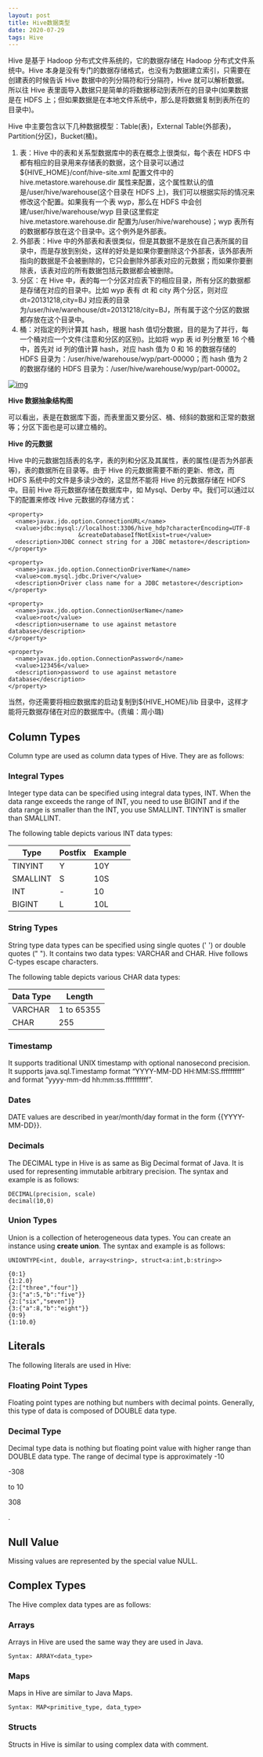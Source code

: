 ```yaml
---
layout: post
title: Hive数据类型
date: 2020-07-29 
tags: Hive
---
```


Hive 是基于 Hadoop 分布式文件系统的，它的数据存储在 Hadoop 分布式文件系统中。Hive 本身是没有专门的数据存储格式，也没有为数据建立索引，只需要在创建表的时候告诉 Hive 数据中的列分隔符和行分隔符，Hive 就可以解析数据。所以往 Hive 表里面导入数据只是简单的将数据移动到表所在的目录中(如果数据是在 HDFS 上；但如果数据是在本地文件系统中，那么是将数据复制到表所在的目录中)。

Hive 中主要包含以下几种数据模型：Table(表)，External Table(外部表)，Partition(分区)，Bucket(桶)。

1. 表：Hive 中的表和关系型数据库中的表在概念上很类似，每个表在 HDFS 中都有相应的目录用来存储表的数据，这个目录可以通过\${HIVE_HOME}/conf/hive-site.xml 配置文件中的 hive.metastore.warehouse.dir 属性来配置，这个属性默认的值是/user/hive/warehouse(这个目录在 HDFS 上)，我们可以根据实际的情况来修改这个配置。如果我有一个表 wyp，那么在 HDFS 中会创建/user/hive/warehouse/wyp 目录(这里假定 hive.metastore.warehouse.dir 配置为/user/hive/warehouse)；wyp 表所有的数据都存放在这个目录中。这个例外是外部表。
2. 外部表：Hive 中的外部表和表很类似，但是其数据不是放在自己表所属的目录中，而是存放到别处，这样的好处是如果你要删除这个外部表，该外部表所指向的数据是不会被删除的，它只会删除外部表对应的元数据；而如果你要删除表，该表对应的所有数据包括元数据都会被删除。
3. 分区：在 Hive 中，表的每一个分区对应表下的相应目录，所有分区的数据都是存储在对应的目录中。比如 wyp 表有 dt 和 city 两个分区，则对应 dt=20131218,city=BJ 对应表的目录为/user/hive/warehouse/dt=20131218/city=BJ，所有属于这个分区的数据都存放在这个目录中。
4. 桶：对指定的列计算其 hash，根据 hash 值切分数据，目的是为了并行，每一个桶对应一个文件(注意和分区的区别)。比如将 wyp 表 id 列分散至 16 个桶中，首先对 id 列的值计算 hash，对应 hash 值为 0 和 16 的数据存储的 HDFS 目录为：/user/hive/warehouse/wyp/part-00000；而 hash 值为 2 的数据存储的 HDFS 目录为：/user/hive/warehouse/wyp/part-00002。

[![img](http://cms.csdnimg.cn/article/201401/07/52cc1d1ae43c5_middle.jpg?_=62794)](http://cms.csdnimg.cn/article/201401/07/52cc1d1ae43c5.jpg)

**Hive 数据抽象结构图**

可以看出，表是在数据库下面，而表里面又要分区、桶、倾斜的数据和正常的数据等；分区下面也是可以建立桶的。

**Hive 的元数据**

Hive 中的元数据包括表的名字，表的列和分区及其属性，表的属性(是否为外部表等)，表的数据所在目录等。由于 Hive 的元数据需要不断的更新、修改，而 HDFS 系统中的文件是多读少改的，这显然不能将 Hive 的元数据存储在 HDFS 中。目前 Hive 将元数据存储在数据库中，如 Mysql、Derby 中。我们可以通过以下的配置来修改 Hive 元数据的存储方式：

```
<property>
  <name>javax.jdo.option.ConnectionURL</name>
  <value>jdbc:mysql://localhost:3306/hive_hdp?characterEncoding=UTF-8
                    &createDatabaseIfNotExist=true</value>
  <description>JDBC connect string for a JDBC metastore</description>
</property>

<property>
  <name>javax.jdo.option.ConnectionDriverName</name>
  <value>com.mysql.jdbc.Driver</value>
  <description>Driver class name for a JDBC metastore</description>
</property>

<property>
  <name>javax.jdo.option.ConnectionUserName</name>
  <value>root</value>
  <description>username to use against metastore database</description>
</property>

<property>
  <name>javax.jdo.option.ConnectionPassword</name>
  <value>123456</value>
  <description>password to use against metastore database</description>
</property>
```

当然，你还需要将相应数据库的启动复制到\${HIVE_HOME}/lib 目录中，这样才能将元数据存储在对应的数据库中。(责编：周小璐)

## Column Types

Column type are used as column data types of Hive. They are as follows:

### Integral Types

Integer type data can be specified using integral data types, INT. When the data range exceeds the range of INT, you need to use BIGINT and if the data range is smaller than the INT, you use SMALLINT. TINYINT is smaller than SMALLINT.

The following table depicts various INT data types:

| Type     | Postfix | Example |
| -------- | ------- | ------- |
| TINYINT  | Y       | 10Y     |
| SMALLINT | S       | 10S     |
| INT      | -       | 10      |
| BIGINT   | L       | 10L     |

### String Types

String type data types can be specified using single quotes (' ') or double quotes (" "). It contains two data types: VARCHAR and CHAR. Hive follows C-types escape characters.

The following table depicts various CHAR data types:

| Data Type | Length     |
| --------- | ---------- |
| VARCHAR   | 1 to 65355 |
| CHAR      | 255        |

### Timestamp

It supports traditional UNIX timestamp with optional nanosecond precision. It supports java.sql.Timestamp format “YYYY-MM-DD HH:MM:SS.fffffffff” and format “yyyy-mm-dd hh:mm:ss.ffffffffff”.

### Dates

DATE values are described in year/month/day format in the form {{YYYY-MM-DD}}.

### Decimals

The DECIMAL type in Hive is as same as Big Decimal format of Java. It is used for representing immutable arbitrary precision. The syntax and example is as follows:

```
DECIMAL(precision, scale)
decimal(10,0)
```

### Union Types

Union is a collection of heterogeneous data types. You can create an instance using **create union**. The syntax and example is as follows:

```
UNIONTYPE<int, double, array<string>, struct<a:int,b:string>>

{0:1}
{1:2.0}
{2:["three","four"]}
{3:{"a":5,"b":"five"}}
{2:["six","seven"]}
{3:{"a":8,"b":"eight"}}
{0:9}
{1:10.0}
```

## Literals

The following literals are used in Hive:

### Floating Point Types

Floating point types are nothing but numbers with decimal points. Generally, this type of data is composed of DOUBLE data type.

### Decimal Type

Decimal type data is nothing but floating point value with higher range than DOUBLE data type. The range of decimal type is approximately -10

-308

to 10

308

.

## Null Value

Missing values are represented by the special value NULL.

## Complex Types

The Hive complex data types are as follows:

### Arrays

Arrays in Hive are used the same way they are used in Java.

```
Syntax: ARRAY<data_type>
```

### Maps

Maps in Hive are similar to Java Maps.

```
Syntax: MAP<primitive_type, data_type>
```

### Structs

Structs in Hive is similar to using complex data with comment.
